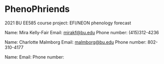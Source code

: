 # PhenoPhriends
2021 BU EE585 course project: EFI/NEON phenology forecast

Name: Mira Kelly-Fair
Email: mirakf@bu.edu
Phone number: (415)312-4236

Name: Charlotte Malmborg
Email: malmborg@bu.edu
Phone number: 802-310-4177

Name:
Email:
Phone number:

